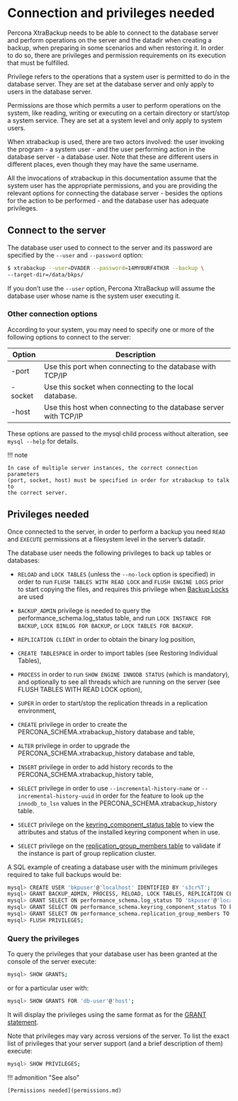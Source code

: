 # Connection and privileges needed

Percona XtraBackup needs to be able to connect to the database server and
perform operations on the server and the datadir when creating a
backup, when preparing in some scenarios and when restoring it. In order to do
so, there are privileges and permission requirements on its execution that
must be fulfilled.

Privilege refers to the operations that a system user is permitted to do in
the database server. They are set at the database server and only apply to
users in the database server.

Permissions are those which permits a user to perform operations on the system,
like reading, writing or executing on a certain directory or start/stop a
system service. They are set at a system level and only apply to system
users.

When xtrabackup is used, there are two actors involved: the user invoking the
program - a system user - and the user performing action in the database
server - a database user. Note that these are different users in different
places, even though they may have the same username.

All the invocations of xtrabackup in this documentation assume that the system
user has the appropriate permissions, and you are providing the relevant options
for connecting the database server - besides the options for the action to be
performed - and the database user has adequate privileges.

## Connect to the server

The database user used to connect to the server and its password are specified
by the `--user` and `--password` option:

```{.bash data-prompt="$"}
$ xtrabackup --user=DVADER --password=14MY0URF4TH3R --backup \
--target-dir=/data/bkps/
```

If you don’t use the `--user` option, Percona XtraBackup will assume
the database user whose name is the system user executing it.

### Other connection options

According to your system, you may need to specify one or more of the following
options to connect to the server:

| Option | Description                                                  |
|------------|------------------------------------------------------------------|
| -port      | Use this port when connecting to the database with TCP/IP        |
| -socket    | Use this socket when connecting to the local database.           |
| -host      | Use this host when connecting to the database server with TCP/IP |

These options are passed to the mysql child process without
alteration, see `mysql --help` for details.

!!! note
 
    In case of multiple server instances, the correct connection parameters
    (port, socket, host) must be specified in order for xtrabackup to talk to
    the correct server.

## Privileges needed

Once connected to the server, in order to perform a backup you need
`READ` and `EXECUTE` permissions at a filesystem level in the server’s datadir.

The database user needs the following privileges to back up tables or databases:

* `RELOAD` and `LOCK TABLES` (unless the `--no-lock`
option is specified) in order to run `FLUSH TABLES WITH READ LOCK` and
`FLUSH ENGINE LOGS` prior to start copying the files, and requires this
privilege when [Backup Locks](https://docs.percona.com/percona-server/8.1/backup-locks.html)
are used

* `BACKUP_ADMIN` privilege is needed to query the
performance_schema.log_status table, and run `LOCK INSTANCE FOR BACKUP`,
`LOCK BINLOG FOR BACKUP`, or `LOCK TABLES FOR BACKUP`.

* `REPLICATION CLIENT` in order to obtain the binary log position,

* `CREATE TABLESPACE` in order to import tables (see Restoring Individual Tables),

* `PROCESS` in order to run `SHOW ENGINE INNODB STATUS` (which is
mandatory), and optionally to see all threads which are running on the
server (see FLUSH TABLES WITH READ LOCK option),

* `SUPER` in order to start/stop the replication threads in a replication
environment,

* `CREATE` privilege in order to create the
PERCONA_SCHEMA.xtrabackup_history database and
table,

* `ALTER` privilege in order to upgrade the
PERCONA_SCHEMA.xtrabackup_history database and
table,

* `INSERT` privilege in order to add history records to the
PERCONA_SCHEMA.xtrabackup_history table,

* `SELECT` privilege in order to use
`--incremental-history-name` or
`--incremental-history-uuid` in order for the feature
to look up the `innodb_to_lsn` values in the
PERCONA_SCHEMA.xtrabackup_history table.

* `SELECT` privilege on the [keyring_component_status table](https://dev.mysql.com/doc/refman/8.1/en/performance-schema-keyring-component-status-table.html) to view the attributes and status of the installed keyring component when in use.

* `SELECT` privilege on the [replication_group_members table](https://dev.mysql.com/doc/refman/8.1/en/performance-schema-replication-group-members-table.html) to validate if the instance is part of group replication cluster.

A SQL example of creating a database user with the minimum privileges required to take full backups would be:

```{.bash data-prompt="mysql>"}
mysql> CREATE USER 'bkpuser'@'localhost' IDENTIFIED BY 's3cr%T';
mysql> GRANT BACKUP_ADMIN, PROCESS, RELOAD, LOCK TABLES, REPLICATION CLIENT ON *.* TO 'bkpuser'@'localhost';
mysql> GRANT SELECT ON performance_schema.log_status TO 'bkpuser'@'localhost';
mysql> GRANT SELECT ON performance_schema.keyring_component_status TO bkpuser@'localhost';
mysql> GRANT SELECT ON performance_schema.replication_group_members TO bkpuser@'localhost';
mysql> FLUSH PRIVILEGES;
```

### Query the privileges

To query the privileges that your database user has been granted at the console of the server execute:

```{.bash data-prompt="mysql>"}
mysql> SHOW GRANTS;
```

or for a particular user with:

```{.bash data-prompt="mysql>"}
mysql> SHOW GRANTS FOR 'db-user'@'host';
```

It will display the privileges using the same format as for
the [GRANT statement](https://dev.mysql.com/doc/refman/8.1/en/show-grants.html).

Note that privileges may vary across versions of the server. To list the
exact list of privileges that your server support (and a brief description
of them) execute:

```{.bash data-prompt="mysql>"}
mysql> SHOW PRIVILEGES;
```

!!! admonition "See also"

    [Permissions needed](permissions.md)